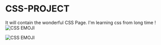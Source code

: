# CSS-PROJECT
It will contain the wonderful CSS Page. I'm learning css from long time !
![CSS EMOJI](https://imgur.com/21A9uKl)

![CSS EMOJI](https://imgur.com/ObqFtlC)
